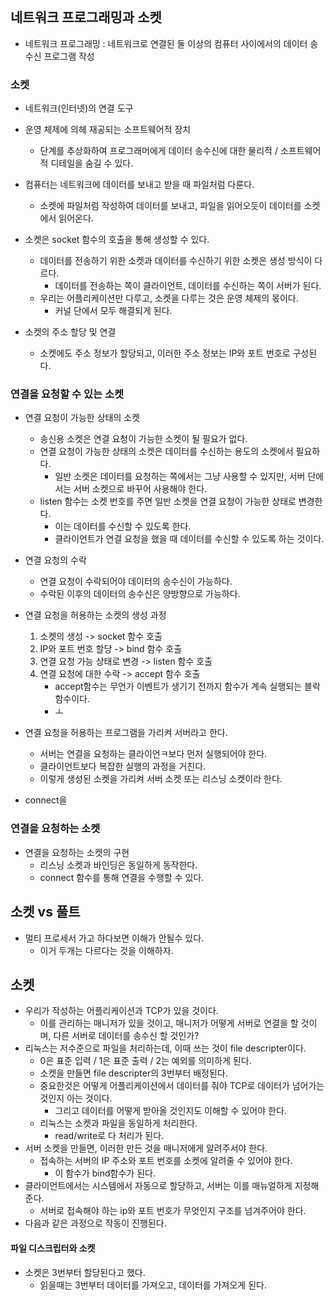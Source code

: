 ```toc
```
## 네트워크 프로그래밍과 소켓
- 네트워크 프로그래밍 : 네트워크로 연결된 둘 이상의 컴퓨터 사이에서의 데이터 송수신 프로그램 작성

### 소켓
- 네트워크(인터넷)의 연결 도구
- 운영 체제에 의헤 재공되는 소프트웨어적 장치
	- 단계를 추상화하여 프로그래머에게 데이터 송수신에 대한 물리적 / 소프트웨어적 디테일을 숨길 수 있다.
- 컴퓨터는 네트워크에 데이터를 보내고 받을 때 파일처럼 다룬다.
	- 소켓에 파일처럼 작성하여 데이터를 보내고, 파일을 읽어오듯이 데이터를 소켓에서 읽어온다.
- 소켓은 socket 함수의 호출을 통해 생성할 수 있다.
	- 데이터를 전송하기 위한 소켓과 데이터를 수신하기 위한 소켓은 생성 방식이 다르다.
		- 데이터를 전송하는 쪽이 클라이언트, 데이터를 수신하는 쪽이 서버가 된다.
	- 우리는 어플리케이션만 다루고, 소켓을 다루는 것은 운영 체제의 몫이다.
		- 커널 단에서 모두 해결되게 된다.

- 소켓의 주소 할당 및 연결
	- 소켓에도 주소 정보가 할당되고, 이러한 주소 정보는 IP와 포트 번호로 구성된다.

### 연결을 요청할 수 있는 소켓
- 연결 요청이 가능한 상태의 소켓
	- 송신용 소켓은 연결 요청이 가능한 소켓이 될 필요가 없다.
	- 연결 요청이 가능한 상태의 소켓은 데이터를 수신하는 용도의 소켓에서 필요하다.
		- 일반 소켓은 데이터를 요청하는 쪽에서는 그냥 사용할 수 있지만, 서버 단에서는 서버 소켓으로 바꾸어 사용해야 한다.
	- listen 함수는 소켓 번호를 주면 일반 소켓을 연결 요청이 가능한 상태로 변경한다.
		- 이는 데이터를 수신할 수 있도록 한다.
		- 클라이언트가 연결 요청을 했을 때 데이터를 수신할 수 있도록 하는 것이다.

- 연결 요청의 수락
	- 연결 요청이 수락되어야 데이터의 송수신이 가능하다.
	- 수락된 이후의 데이터의 송수신은 양방향으로 가능하다.

- 연결 요청을 허용하는 소켓의 생성 과정
	1. 소켓의 생성 -> socket 함수 호출
	2. IP와 포트 번호 할당 -> bind 함수 호출
	3. 연결 요청 가능 상태로 변경 -> listen 함수 호출
	4. 연결 요청에 대한 수락 -> accept 함수 호출
		- accept함수는 무언가 이벤트가 생기기 전까지 함수가 계속 실행되는 블락 함수이다.
		- ㅗ
- 연결 요청을 허용하는 프로그램을 가리켜 서버라고 한다.
	- 서버는 연결을 요청하는 클라이언ㅋ보다 먼저 실행되어야 한다.
	- 클라이언트보다 복잡한 실행의 과정을 거친다.
	- 이렇게 생성된 소켓을 가리켜 서버 소켓 또는 리스닝 소켓이라 한다.
- connect을 

### 연결을 요청하는 소켓
- 연결을 요청하는 소켓의 구현
	- 리스닝 소켓과 바인딩은 동일하게 동작한다.
	- connect 함수를 통해 연결을 수행할 수 있다.

## 소켓 vs 풀트
- 멀티 프로세서 가고 하다보면 이해가 안될수 있다.
	- 이거 두개는 다르다는 것을 이해하자.

## 소켓
- 우리가 작성하는 어플리케이션과 TCP가 있을 것이다.
	- 이를 관리하는 매니저가 있을 것이고, 매니저가 어떻게 서버로 연결을 할 것이며, 다른 서버로 데이터를 송수신 할 것인가?
- 리눅스는 저수준으로 파일을 처리하는데, 이때 쓰는 것이 file descripter이다.
	- 0은 표준 입력 / 1은 표준 출력 / 2는 예외를 의미하게 된다.
	- 소켓을 만들면 file descripter의 3번부터 배정된다.
	- 중요한것은 어떻게 어플리케이션에서 데이터를 줘야 TCP로 데이터가 넘어가는 것인지 아는 것이다.
		- 그리고 데이터를 어떻게 받아올 것인지도 이해할 수 있어야 한다.
	- 리눅스는 소켓과 파일을 동일하게 처리한다.
		- read/write로 다 처리가 된다.
- 서버 소켓을 만들면, 이러한 만든 것을 매니저에게 알려주서야 한다.
	- 접속하는 서버의 IP 주소와 포트 번호를 소켓에 알려줄 수 있어야 한다.
		- 이 함수가 bind함수가 된다.
- 클라이언트에서는 시스템에서 자동으로 할당하고, 서버는 이를 매뉴얼하게 지정해준다.
	- 서버로 접속해야 하는 ip와 포트 번호가 무엇인지 구조를 넘겨주어야 한다.
- 다음과 같은 과정으로 작동이 진행된다.

#### 파일 디스크립터와 소켓
- 소켓은 3번부터 할당된다고 했다.
	- 읽을때는 3번부터 데이터를 가져오고, 데이터를 가져오게 된다.
